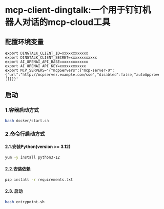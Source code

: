 # mcp-client-dingtalk:一个用于钉钉机器人对话的mcp-cloud工具
## 配置环境变量

```shell
export DINGTALK_CLIENT_ID=xxxxxxxxxxxx
export DINGTALK_CLIENT_SECRET=xxxxxxxxxxxx
export AI_OPENAI_API_BASE=xxxxxxxxxxxx
export AI_OPENAI_API_KEY=xxxxxxxxxxxx
export MCP_SERVERS='{"mcpServers":{"mcp-server-0":{"url":"http://mcpserver.example.com/sse","disabled":false,"autoApprove":[]}}}'
```
## 启动

### 1.容器启动方式

```bash
bash docker/start.sh
```
### 2.命令行启动方式

#### 2.1.安装Python(version >= 3.12)

```bash
yum -y install python3-12
```
#### 2.2.安装依赖

```bash
pip install -r requirements.txt
```
#### 2.3. 启动

```bash
bash entrypoint.sh
```